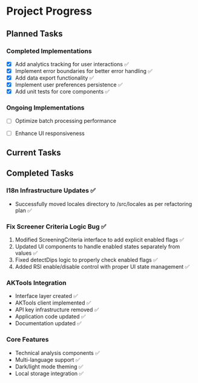 # Project Progress

## Planned Tasks

### Completed Implementations
- [x] Add analytics tracking for user interactions ✅
- [x] Implement error boundaries for better error handling ✅
- [x] Add data export functionality ✅
- [x] Implement user preferences persistence ✅
- [x] Add unit tests for core components ✅

### Ongoing Implementations
- [ ] Optimize batch processing performance
- [ ] Enhance UI responsiveness


## Current Tasks

## Completed Tasks

### I18n Infrastructure Updates ✅
- Successfully moved locales directory to /src/locales as per refactoring plan ✅

### Fix Screener Criteria Logic Bug ✅
1. Modified ScreeningCriteria interface to add explicit enabled flags ✅
2. Updated UI components to handle enabled states separately from values ✅
3. Fixed detectDips logic to properly check enabled flags ✅
4. Added RSI enable/disable control with proper UI state management ✅

### AKTools Integration
- Interface layer created ✅
- AKTools client implemented ✅
- API key infrastructure removed ✅
- Application code updated ✅
- Documentation updated ✅

### Core Features
- Technical analysis components ✅
- Multi-language support ✅
- Dark/light mode theming ✅
- Local storage integration ✅